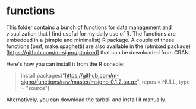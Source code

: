 # functions
This folder contains a bunch of functions for data management and visualization that I find useful for my daily use of R. 
The functions are embedded in a (simple and minimalist) R package. A couple of these functions (pmf, make.spaghetti) are also available in the (ptmixed package)[https://github.com/m-signo/ptmixed] that can be downloaded from CRAN.

Here's how you can install it from the R console:

> install.packages("https://github.com/m-signo/functions/raw/master/msigno_0.1.2.tar.gz", repos = NULL, type = "source")

Alternatively, you can download the tarball and install it manually.
